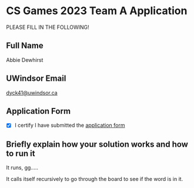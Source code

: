 # CS Games 2023 Team A Application

PLEASE FILL IN THE FOLLOWING!

## Full Name
Abbie Dewhirst

## UWindsor Email
dyck41@uwindsor.ca

## Application Form
- [X] I certify I have submitted the [application form](https://forms.office.com/r/R4A1JyB3Xf)

## Briefly explain how your solution works and how to run it 

It runs, gg.....

It calls itself recursively to go through the board to see if the word is in it.
